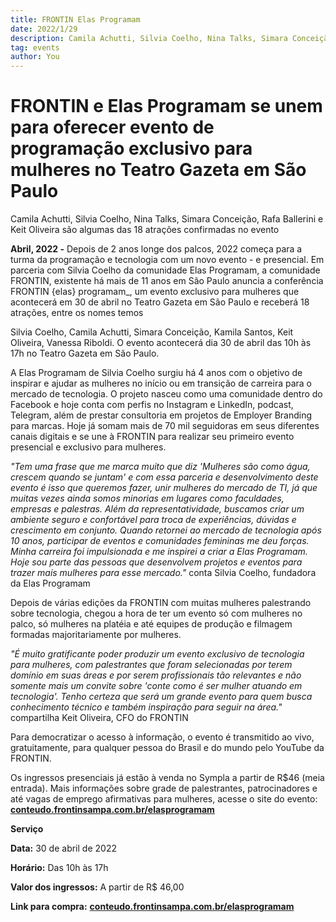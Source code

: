 ```yaml
---
title: FRONTIN Elas Programam
date: 2022/1/29
description: Camila Achutti, Silvia Coelho, Nina Talks, Simara Conceição, Rafa Ballerini e Keit Oliveira são algumas das 18 atrações confirmadas no evento.
tag: events
author: You
---
```


# FRONTIN e Elas Programam se unem para oferecer evento de programação exclusivo para mulheres no Teatro Gazeta em São Paulo

Camila Achutti, Silvia Coelho, Nina Talks, Simara Conceição, Rafa Ballerini e Keit Oliveira são algumas das 18 atrações confirmadas no evento

**Abril, 2022 -** Depois de 2 anos longe dos palcos, 2022 começa para a turma da programação e tecnologia com um novo evento - e presencial. Em parceria com Silvia Coelho da comunidade Elas Programam, a comunidade FRONTIN, existente há mais de 11 anos em São Paulo anuncia a conferência FRONTIN {elas} programam_, um evento exclusivo para mulheres que acontecerá em 30 de abril no Teatro Gazeta em São Paulo e receberá 18 atrações, entre os nomes temos 

Silvia Coelho, Camila Achutti, Simara Conceição, Kamila Santos, Keit Oliveira, Vanessa Riboldi. O evento acontecerá dia 30 de abril das 10h às 17h no Teatro Gazeta em São Paulo.

A Elas Programam de Silvia Coelho surgiu há 4 anos com o objetivo de inspirar e ajudar as mulheres no início ou em transição de carreira para o mercado de tecnologia. O projeto nasceu como uma comunidade dentro do Facebook e hoje conta com perfis no Instagram e LinkedIn, podcast, Telegram, além de prestar consultoria em projetos de Employer Branding para marcas. Hoje já somam mais de 70 mil seguidoras em seus diferentes canais digitais e se une à FRONTIN para realizar seu primeiro evento presencial e exclusivo para mulheres.

*"Tem uma frase que me marca muito que diz 'Mulheres são como água, crescem quando se juntam' e com essa parceria e desenvolvimento deste evento é isso que queremos fazer, unir mulheres do mercado de TI, já que muitas vezes ainda somos minorias em lugares como faculdades, empresas e palestras. Além da representatividade, buscamos criar um ambiente seguro e confortável para troca de experiências, dúvidas e crescimento em conjunto. Quando retornei ao mercado de tecnologia após 10 anos, participar de eventos e comunidades femininas me deu forças. Minha carreira foi impulsionada e me inspirei a criar a Elas Programam. Hoje sou parte das pessoas que desenvolvem projetos e eventos para trazer mais mulheres para esse mercado."* conta Silvia Coelho, fundadora da Elas Programam

Depois de várias edições da FRONTIN com muitas mulheres palestrando sobre tecnologia, chegou a hora de ter um evento só com mulheres no palco, só mulheres na platéia e até equipes de produção e filmagem formadas majoritariamente por mulheres.

*"É muito gratificante poder produzir um evento exclusivo de tecnologia para mulheres, com palestrantes que foram selecionadas por terem domínio em suas áreas e por serem profissionais tão relevantes e não somente mais um convite sobre 'conte como é ser mulher atuando em tecnologia'. Tenho certeza que será um grande evento para quem busca conhecimento técnico e também inspiração para seguir na área."* compartilha Keit Oliveira, CFO do FRONTIN

Para democratizar o acesso à informação, o evento é transmitido ao vivo, gratuitamente, para qualquer pessoa do Brasil e do mundo pelo YouTube da FRONTIN.

Os ingressos presenciais já estão à venda no Sympla a partir de R$46 (meia entrada). Mais informações sobre grade de palestrantes, patrocinadores e até vagas de emprego afirmativas para mulheres, acesse o site do evento: [**conteudo.frontinsampa.com.br/elasprogramam**](http://conteudo.frontinsampa.com.br/elasprogramam)

**Serviço**

**Data:** 30 de abril de 2022

**Horário:** Das 10h às 17h 

**Valor dos ingressos:** A partir de R$ 46,00

**Link para compra:** [**conteudo.frontinsampa.com.br/elasprogramam**](http://conteudo.frontinsampa.com.br/elasprogramam)
